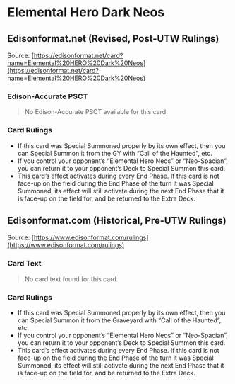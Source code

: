 # Elemental Hero Dark Neos

## Edisonformat.net (Revised, Post-UTW Rulings)

Source: [https://edisonformat.net/card?name=Elemental%20HERO%20Dark%20Neos](https://edisonformat.net/card?name=Elemental%20HERO%20Dark%20Neos)

### Edison-Accurate PSCT

> No Edison-Accurate PSCT available for this card.

### Card Rulings

*   If this card was Special Summoned properly by its own effect, then you can Special Summon it from the GY with “Call of the Haunted”, etc.
*   If you control your opponent’s “Elemental Hero Neos” or “Neo-Spacian”, you can return it to your opponent’s Deck to Special Summon this card.
*   This card’s effect activates during every End Phase. If this card is not face-up on the field during the End Phase of the turn it was Special Summoned, its effect will still activate during the next End Phase that it is face-up on the field for, and be returned to the Extra Deck.


## Edisonformat.com (Historical, Pre-UTW Rulings)

Source: [https://www.edisonformat.com/rulings](https://www.edisonformat.com/rulings)

### Card Text

> No card text found for this card.

### Card Rulings

*   If this card was Special Summoned properly by its own effect, then you can Special Summon it from the Graveyard with “Call of the Haunted”, etc.
*   If you control your opponent’s “Elemental Hero Neos” or “Neo-Spacian”, you can return it to your opponent’s Deck to Special Summon this card.
*   This card’s effect activates during every End Phase. If this card is not face-up on the field during the End Phase of the turn it was Special Summoned, its effect will still activate during the next End Phase that it is face-up on the field for, and be returned to the Extra Deck.


